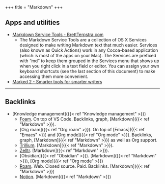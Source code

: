 +++
title = "Markdown"
+++


## Apps and utilities
- [Markdown Service Tools - BrettTerpstra.com](https://brettterpstra.com/projects/markdown-service-tools/)
	- The Markdown Service Tools are a collection of OS X Services designed to make writing Markdown text that much easier. Services (also known as Quick Actions) work in any Cocoa-based application (which is most of the apps on your Mac). The Services are prefixed with “md” to keep them grouped in the Services menu that shows up when you right click in a text field or editor. You can assign your own keyboard shortcuts (see the last section of this document) to make accessing them more convenient.
- [Marked 2 - Smarter tools for smarter writers](https://marked2app.com/)

---
## Backlinks
* [Knowledge management]({{< ref "Knowledge management" >}})
	* [Foam](https://foambubble.github.io/foam/). On top of VS Code. Backlinks, graph, [Markdown]({{< ref "Markdown" >}}).
	* [Org roam]({{< ref "Org roam" >}}). On top of [Emacs]({{< ref "Emacs" >}}) and [Org mode]({{< ref "Org mode" >}}). Backlinks, graph, [Markdown]({{< ref "Markdown" >}}) as well as Org support.
	* [Trillium](https://github.com/zadam/trilium). [Markdown]({{< ref "Markdown" >}}).
	* [Zelltr](https://zettlr.com/). [Markdown]({{< ref "Markdown" >}}).
	* [Obsidian]({{< ref "Obsidian" >}}). [Markdown]({{< ref "Markdown" >}}), [Org mode]({{< ref "Org mode" >}})
	* [Roam](https://roamresearch.com/). Web. Closed source. Paid. Backlinks. [Markdown]({{< ref "Markdown" >}})
	* [Notion](https://www.notion.so/). [Markdown]({{< ref "Markdown" >}})

